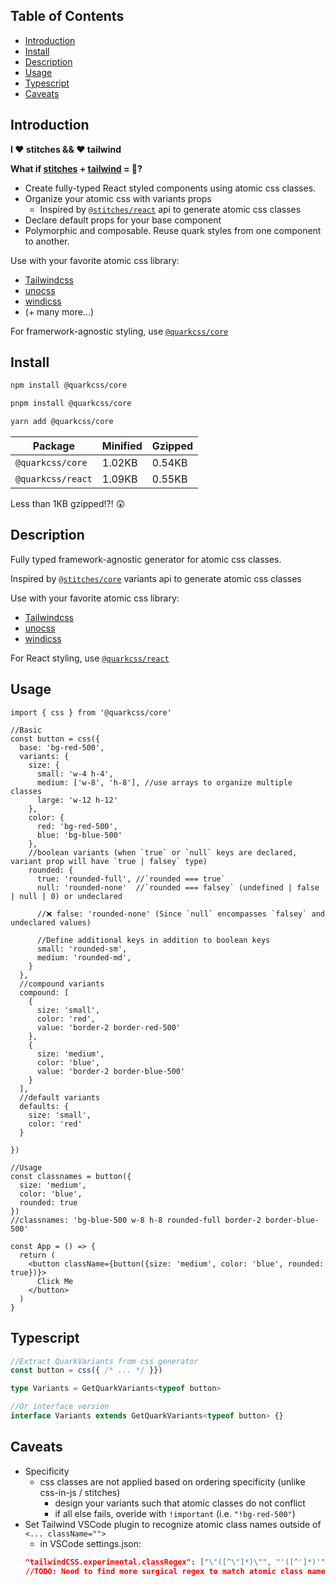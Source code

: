 <!-- omit from toc -->
## Table of Contents
- [Introduction](#introduction)
- [Install](#install)
- [Description](#description)
- [Usage](#usage)
- [Typescript](#typescript)
- [Caveats](#caveats)

## Introduction
**I ❤️ stitches && ❤️ tailwind**

**What if [stitches](https://stitches.dev/docs/variants) + [tailwind](https://tailwindcss.com/) = 👶?**

- Create fully-typed React styled components using atomic css classes.
- Organize your atomic css with variants props 
  - Inspired by [`@stitches/react`](https://stitches.dev/docs/variants) api to generate atomic css classes
- Declare default props for your base component
- Polymorphic and composable. Reuse quark styles from one component to another.


Use with your favorite atomic css library:
  - [Tailwindcss](https://tailwindcss.com/)
  - [unocss](https://github.com/unocss/unocss)
  - [windicss](https://github.com/windicss/windicss)
  - (+ many more...)

For framerwork-agnostic styling, use [`@quarkcss/core`](https://github.com/cpakken/quarkcss/tree/master/packages/core)

## Install

```bash
npm install @quarkcss/core

pnpm install @quarkcss/core

yarn add @quarkcss/core
```
| Package           | Minified | Gzipped |
| ----------------- | -------- | ------- |
| `@quarkcss/core`  | 1.02KB   | 0.54KB  |
| `@quarkcss/react` | 1.09KB   | 0.55KB  |

Less than 1KB gzipped!?! 😲

## Description
Fully typed framework-agnostic generator for atomic css classes.

Inspired by [`@stitches/core`](https://stitches.dev/docs/variants) variants api to generate atomic css classes

Use with your favorite atomic css library:
  - [Tailwindcss](https://tailwindcss.com/)
  - [unocss](https://github.com/unocss/unocss)
  - [windicss](https://github.com/windicss/windicss)

For React styling, use [`@quarkcss/react`](https://github.com/cpakken/quarkcss/tree/master/packages/react)

## Usage
```tsx
import { css } from '@quarkcss/core'

//Basic
const button = css({
  base: 'bg-red-500',
  variants: {
    size: {
      small: 'w-4 h-4',
      medium: ['w-8', 'h-8'], //use arrays to organize multiple classes
      large: 'w-12 h-12'
    },
    color: {
      red: 'bg-red-500',
      blue: 'bg-blue-500'
    },
    //boolean variants (when `true` or `null` keys are declared, variant prop will have `true | falsey` type)
    rounded: { 
      true: 'rounded-full', //`rounded === true`
      null: 'rounded-none'  //`rounded === falsey` (undefined | false | null | 0) or undeclared
      
      //❌ false: 'rounded-none' (Since `null` encompasses `falsey` and undeclared values)

      //Define additional keys in addition to boolean keys
      small: 'rounded-sm',
      medium: 'rounded-md',
    }
  },
  //compound variants
  compound: [
    {
      size: 'small',
      color: 'red',
      value: 'border-2 border-red-500'
    },
    {
      size: 'medium',
      color: 'blue',
      value: 'border-2 border-blue-500'
    }
  ],
  //default variants
  defaults: {
    size: 'small',
    color: 'red'
  }

})

//Usage
const classnames = button({
  size: 'medium',
  color: 'blue',
  rounded: true
})
//classnames: 'bg-blue-500 w-8 h-8 rounded-full border-2 border-blue-500'

const App = () => {
  return (
    <button className={button({size: 'medium', color: 'blue', rounded: true})}>
      Click Me
    </button>
  )
}

```
## Typescript
```ts
//Extract QuarkVariants from css generator
const button = css({ /* ... */ }})

type Variants = GetQuarkVariants<typeof button>

//Or interface version
interface Variants extends GetQuarkVariants<typeof button> {}

``` 
## Caveats
- Specificity
  - css classes are not applied based on ordering specificity (unlike css-in-js / stitches)
    - design your variants such that atomic classes do not conflict 
    - if all else fails, overide with `!important` (i.e. `"!bg-red-500"`)
- Set Tailwind VSCode plugin to recognize atomic class names outside of `<... className="">`
  - in VSCode settings.json:
  ```json
  "tailwindCSS.experimental.classRegex": ["\"([^\"]*)\"", "'([^']*)'"],
  //TODO: Need to find more surgical regex to match atomic class names in QuarkConfig
  ```

